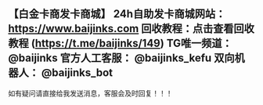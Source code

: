【白金卡商发卡商城】
24h自助发卡商城网站：https://www.baijinks.com
回收教程：点击查看回收教程 (https://t.me/baijinks/149)
TG唯一频道： @baijinks
官方人工客服： @baijinks_kefu
双向机器人： @baijinks_bot
--------------------------
如有疑问请直接给我发送消息，客服会及时回复！！！
